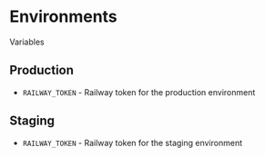# Environments

Variables

## Production

- `RAILWAY_TOKEN` - Railway token for the production environment

## Staging

- `RAILWAY_TOKEN` - Railway token for the staging environment
